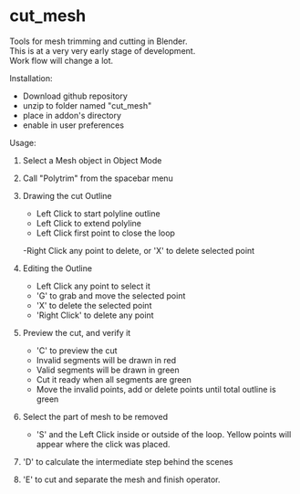 # cut_mesh
Tools for mesh trimming and cutting in Blender.  
This is at a very very early stage of development.  
Work flow will change a lot.

Installation:
- Download github repository
- unzip to folder named "cut_mesh"
- place in addon's directory
- enable in user preferences

Usage:
1.  Select a Mesh object in Object Mode
2.  Call "Polytrim" from the spacebar menu

3.  Drawing the cut Outline
    - Left Click to start polyline outline
    - Left Click to extend polyline
    - Left Click first point to close the loop
    
    -Right Click any point to delete, or 'X' to delete selected point
    
4. Editing the Outline
    - Left Click any point to select it
    - 'G' to grab and move the selected point
    - 'X' to delete the selected point
    - 'Right Click' to delete any point
    
5.  Preview the cut, and verify it
    - 'C' to preview the cut
    - Invalid segments will be drawn in red
    - Valid segments will be drawn in green
    - Cut it ready when all segments are green
    - Move the invalid points, add or delete points until total outline is green
    
6.  Select the part of mesh to be removed
    - 'S' and the Left Click inside or outside of the loop.  Yellow points will appear where the click was placed.
    
7.  'D' to calculate the intermediate step behind the scenes

8.  'E' to cut and separate the mesh and finish operator.
    

